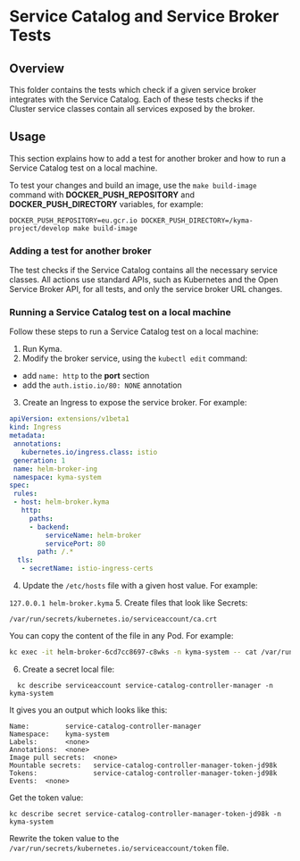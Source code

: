 # Service Catalog and Service Broker Tests

## Overview

This folder contains the tests which check if a given service broker integrates with the Service Catalog. Each of these tests checks if the Cluster service classes contain all services exposed by the broker.

## Usage

This section explains how to add a test for another broker and how to run a Service Catalog test on a local machine.

To test your changes and build an image, use the `make build-image` command with **DOCKER_PUSH_REPOSITORY** and **DOCKER_PUSH_DIRECTORY** variables, for example:
```
DOCKER_PUSH_REPOSITORY=eu.gcr.io DOCKER_PUSH_DIRECTORY=/kyma-project/develop make build-image
```

### Adding a test for another broker

The test checks if the Service Catalog contains all the necessary service classes. All actions use standard APIs, such as Kubernetes and the Open Service Broker API, for all tests, and only the service broker URL changes.

### Running a Service Catalog test on a local machine

Follow these steps to run a Service Catalog test on a local machine:

1. Run Kyma.
2. Modify the broker service, using the `kubectl edit` command:
 - add `name: http` to the **port** section
 - add the `auth.istio.io/80: NONE` annotation

3. Create an Ingress to expose the service broker. For example:

 ```yaml
apiVersion: extensions/v1beta1
kind: Ingress
metadata:
  annotations:
    kubernetes.io/ingress.class: istio
  generation: 1
  name: helm-broker-ing
  namespace: kyma-system
spec:
  rules:
  - host: helm-broker.kyma
    http:
      paths:
      - backend:
          serviceName: helm-broker
          servicePort: 80
        path: /.*
   tls:
    - secretName: istio-ingress-certs
```

4. Update the `/etc/hosts` file with a given host value. For example:

  `127.0.0.1 helm-broker.kyma`
5. Create files that look like Secrets:

  `/var/run/secrets/kubernetes.io/serviceaccount/ca.crt`

  You can copy the content of the file in any Pod. For example:
```bash
kc exec -it helm-broker-6cd7cc8697-c8wks -n kyma-system -- cat /var/run/secrets/kubernetes.io/serviceaccount/ca.crt
```

6. Create a secret local file:
```
  kc describe serviceaccount service-catalog-controller-manager -n kyma-system
```

  It gives you an output which looks like this:
```
Name:         service-catalog-controller-manager
Namespace:    kyma-system
Labels:       <none>
Annotations:  <none>
Image pull secrets:  <none>
Mountable secrets:   service-catalog-controller-manager-token-jd98k
Tokens:              service-catalog-controller-manager-token-jd98k
Events:  <none>
```

  Get the token value:
```
kc describe secret service-catalog-controller-manager-token-jd98k -n kyma-system
```

  Rewrite the token value to the `/var/run/secrets/kubernetes.io/serviceaccount/token` file.
